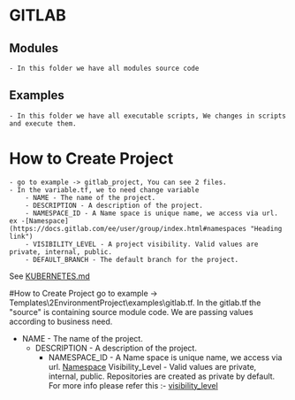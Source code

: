 # GITLAB 

  ## Modules

    - In this folder we have all modules source code

  ## Examples
    - In this folder we have all executable scripts, We changes in scripts and execute them.


# How to Create Project

    - go to example -> gitlab_project, You can see 2 files.
    - In the variable.tf, we to need change variable 
        - NAME - The name of the project.
        - DESCRIPTION - A description of the project.
        - NAMESPACE_ID - A Name space is unique name, we access via url. ex -[Namespace](https://docs.gitlab.com/ee/user/group/index.html#namespaces "Heading link")
        - VISIBILITY_LEVEL - A project visibility. Valid values are private, internal, public.
        - DEFAULT_BRANCH - The default branch for the project.
        
   See [KUBERNETES.md](https://github.com/joemccann/dillinger/blob/master/KUBERNETES.md)


#How to Create Project
go to example -> Templates\2EnvironmentProject\examples\gitlab.tf.
In the gitlab.tf the "source" is containing source module code.
We are passing values according to business need.
- NAME - The name of the project.
  - DESCRIPTION - A description of the project.
    - NAMESPACE_ID - A Name space is unique name, we access via url. [Namespace](https://docs.gitlab.com/ee/user/group/index.html#namespaces "Heading link")
  Visibility_Level - Valid values are private, internal, public. Repositories are created as private by default. For more info please refer this :-  [visibility_level](https://confluence.frb.org/display/7GDevOps/Project+Creation+Guidelines "Heading link")
